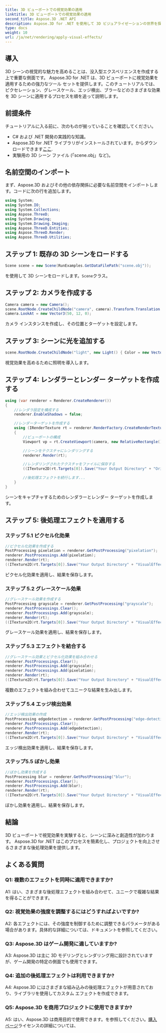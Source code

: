 ```yaml
---
title: 3D ビューポートでの視覚効果の適用
linktitle: 3D ビューポートでの視覚効果の適用
second_title: Aspose.3D .NET API
description: Aspose.3D for .NET を使用して 3D ビジュアライゼーションの世界を探索してください。ステップバイステップのチュートリアルを使用して、魅力的な視覚効果をシーンに適用する方法を学びます。ピクセル化、グレースケール、エッジ検出、ぼかし効果を使用してプロジェクトをレベルアップします。
type: docs
weight: 10
url: /ja/net/rendering/apply-visual-effects/
---
```

## 導入

3D シーンの視覚的な魅力を高めることは、没入型エクスペリエンスを作成する上で重要な側面です。 Aspose.3D for .NET は、3D ビューポートに視覚効果を適用するための強力なツール セットを提供します。このチュートリアルでは、ピクセレーション、グレースケール、エッジ検出、ブラーなどのさまざまな効果を 3D シーンに適用するプロセスを順を追って説明します。

## 前提条件

チュートリアルに入る前に、次のものが揃っていることを確認してください。

- C# および .NET 開発の実践的な知識。
-  Aspose.3D for .NET ライブラリがインストールされています。からダウンロードできます[ここ](https://releases.aspose.com/3d/net/).
- 実験用の 3D シーン ファイル (「scene.obj」など)。

## 名前空間のインポート

まず、Aspose.3D およびその他の依存関係に必要な名前空間をインポートします。コードに次の行を追加します。

```csharp
using System;
using System.IO;
using System.Collections;
using Aspose.ThreeD;
using System.Drawing;
using System.Drawing.Imaging;
using Aspose.ThreeD.Entities;
using Aspose.ThreeD.Render;
using Aspose.ThreeD.Utilities;
```

## ステップ 1: 既存の 3D シーンをロードする

```csharp
Scene scene = new Scene(RunExamples.GetDataFilePath("scene.obj"));
```

を使用して 3D シーンをロードします。`Scene`クラス。

## ステップ 2: カメラを作成する

```csharp
Camera camera = new Camera();
scene.RootNode.CreateChildNode("camera", camera).Transform.Translation = new Vector3(2, 44, 66);
camera.LookAt = new Vector3(50, 12, 0);
```

カメラ インスタンスを作成し、その位置とターゲットを設定します。

## ステップ 3: シーンに光を追加する

```csharp
scene.RootNode.CreateChildNode("light", new Light() { Color = new Vector3(Color.White), LightType = LightType.Point }).Transform.Translation = new Vector3(26, 57, 43);
```

視覚効果を高めるために照明を導入します。

## ステップ 4: レンダラーとレンダー ターゲットを作成する

```csharp
using (var renderer = Renderer.CreateRenderer())
{
    //レンダラ設定を構成する
    renderer.EnableShadows = false;

    //レンダーターゲットを作成する
    using (IRenderTexture rt = renderer.RenderFactory.CreateRenderTexture(new RenderParameters(), 1, 1024, 1024))
    {
        //ビューポートの構成
        Viewport vp = rt.CreateViewport(camera, new RelativeRectangle() { ScaleWidth = 1, ScaleHeight = 1 });

        //シーンをテクスチャにレンダリングする
        renderer.Render(rt);

        //レンダリングされたテクスチャをファイルに保存する
        ((ITexture2D)rt.Targets[0]).Save("Your Output Directory" + "Original_viewport_out.png", ImageFormat.Png);

        //後処理エフェクトを続行します...
    }
}
```

シーンをキャプチャするためのレンダラーとレンダー ターゲットを作成します。

## ステップ 5: 後処理エフェクトを適用する

### ステップ 5.1 ピクセル化効果

```csharp
//ピクセル化効果を作成する
PostProcessing pixelation = renderer.GetPostProcessing("pixelation");
renderer.PostProcessings.Add(pixelation);
renderer.Render(rt);
((ITexture2D)rt.Targets[0]).Save("Your Output Directory" + "VisualEffect_pixelation_out.png", ImageFormat.Png);
```

ピクセル化効果を適用し、結果を保存します。

### ステップ 5.2 グレースケール効果

```csharp
//グレースケール効果を作成する
PostProcessing grayscale = renderer.GetPostProcessing("grayscale");
renderer.PostProcessings.Clear();
renderer.PostProcessings.Add(grayscale);
renderer.Render(rt);
((ITexture2D)rt.Targets[0]).Save("Your Output Directory" + "VisualEffect_grayscale_out.png", ImageFormat.Png);
```

グレースケール効果を適用し、結果を保存します。

### ステップ 5.3 エフェクトを結合する

```csharp
//グレースケール効果とピクセル化効果を組み合わせる
renderer.PostProcessings.Clear();
renderer.PostProcessings.Add(grayscale);
renderer.PostProcessings.Add(pixelation);
renderer.Render(rt);
((ITexture2D)rt.Targets[0]).Save("Your Output Directory" + "VisualEffect_grayscale+pixelation_out.png", ImageFormat.Png);
```

複数のエフェクトを組み合わせてユニークな結果を生み出します。

### ステップ 5.4 エッジ検出効果

```csharp
//エッジ検出効果の作成
PostProcessing edgedetection = renderer.GetPostProcessing("edge-detection");
renderer.PostProcessings.Clear();
renderer.PostProcessings.Add(edgedetection);
renderer.Render(rt);
((ITexture2D)rt.Targets[0]).Save("Your Output Directory" + "VisualEffect_edgedetection_out.png", ImageFormat.Png);
```

エッジ検出効果を適用し、結果を保存します。

### ステップ5.5 ぼかし効果

```csharp
//ぼかし効果を作成する
PostProcessing blur = renderer.GetPostProcessing("blur");
renderer.PostProcessings.Clear();
renderer.PostProcessings.Add(blur);
renderer.Render(rt);
((ITexture2D)rt.Targets[0]).Save("Your Output Directory" + "VisualEffect_blur_out.png", ImageFormat.Png);
```

ぼかし効果を適用し、結果を保存します。

## 結論

3D ビューポートで視覚効果を実験すると、シーンに深みと創造性が加わります。 Aspose.3D for .NET はこのプロセスを簡素化し、プロジェクトを向上させるさまざまな後処理効果を提供します。

## よくある質問

### Q1: 複数のエフェクトを同時に適用できますか?

A1: はい、さまざまな後処理エフェクトを組み合わせて、ユニークで複雑な結果を得ることができます。

### Q2: 視覚効果の強度を調整するにはどうすればよいですか?

A2: 各エフェクトには、その強度を制御するために調整できるパラメータがある場合があります。具体的な詳細については、ドキュメントを参照してください。

### Q3: Aspose.3D はゲーム開発に適していますか?

A3: Aspose.3D は主に 3D モデリングとレンダリング用に設計されていますが、ゲーム開発の特定の側面でも使用できます。

### Q4: 追加の後処理エフェクトは利用できますか?

A4: Aspose.3D にはさまざまな組み込みの後処理エフェクトが用意されており、ライブラリを使用してカスタム エフェクトを作成できます。

### Q5: Aspose.3D を商用プロジェクトに使用できますか?

 A5: はい、Aspose.3D は商用目的で使用できます。を参照してください。[購入ページ](https://purchase.aspose.com/buy)ライセンスの詳細については、